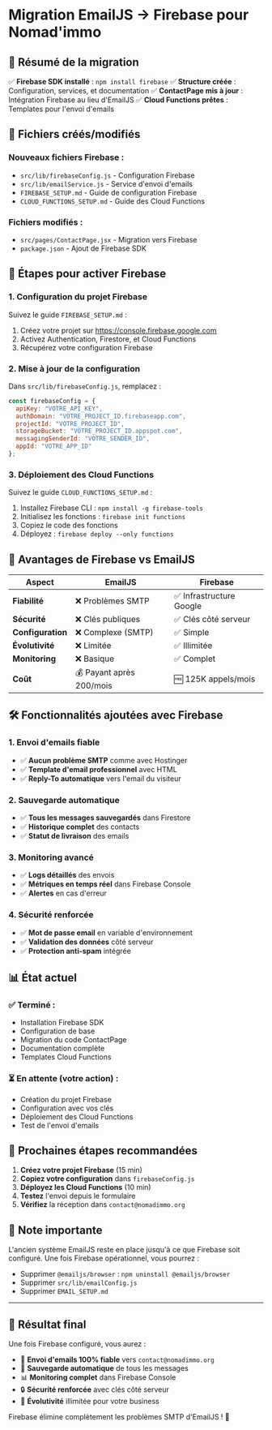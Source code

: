 # Migration EmailJS → Firebase pour Nomad'immo

## 🎯 Résumé de la migration

✅ **Firebase SDK installé** : `npm install firebase`
✅ **Structure créée** : Configuration, services, et documentation
✅ **ContactPage mis à jour** : Intégration Firebase au lieu d'EmailJS
✅ **Cloud Functions prêtes** : Templates pour l'envoi d'emails

## 📁 Fichiers créés/modifiés

### Nouveaux fichiers Firebase :
- `src/lib/firebaseConfig.js` - Configuration Firebase
- `src/lib/emailService.js` - Service d'envoi d'emails
- `FIREBASE_SETUP.md` - Guide de configuration Firebase
- `CLOUD_FUNCTIONS_SETUP.md` - Guide des Cloud Functions

### Fichiers modifiés :
- `src/pages/ContactPage.jsx` - Migration vers Firebase
- `package.json` - Ajout de Firebase SDK

## 🚀 Étapes pour activer Firebase

### 1. Configuration du projet Firebase
Suivez le guide `FIREBASE_SETUP.md` :
1. Créez votre projet sur https://console.firebase.google.com
2. Activez Authentication, Firestore, et Cloud Functions
3. Récupérez votre configuration Firebase

### 2. Mise à jour de la configuration
Dans `src/lib/firebaseConfig.js`, remplacez :
```javascript
const firebaseConfig = {
  apiKey: "VOTRE_API_KEY",
  authDomain: "VOTRE_PROJECT_ID.firebaseapp.com",
  projectId: "VOTRE_PROJECT_ID",
  storageBucket: "VOTRE_PROJECT_ID.appspot.com",
  messagingSenderId: "VOTRE_SENDER_ID",
  appId: "VOTRE_APP_ID"
};
```

### 3. Déploiement des Cloud Functions
Suivez le guide `CLOUD_FUNCTIONS_SETUP.md` :
1. Installez Firebase CLI : `npm install -g firebase-tools`
2. Initialisez les fonctions : `firebase init functions`
3. Copiez le code des fonctions
4. Déployez : `firebase deploy --only functions`

## 🔄 Avantages de Firebase vs EmailJS

| Aspect | EmailJS | Firebase |
|--------|---------|----------|
| **Fiabilité** | ❌ Problèmes SMTP | ✅ Infrastructure Google |
| **Sécurité** | ❌ Clés publiques | ✅ Clés côté serveur |
| **Configuration** | ❌ Complexe (SMTP) | ✅ Simple |
| **Évolutivité** | ❌ Limitée | ✅ Illimitée |
| **Monitoring** | ❌ Basique | ✅ Complet |
| **Coût** | 💰 Payant après 200/mois | 🆓 125K appels/mois |

## 🛠 Fonctionnalités ajoutées avec Firebase

### 1. Envoi d'emails fiable
- ✅ **Aucun problème SMTP** comme avec Hostinger
- ✅ **Template d'email professionnel** avec HTML
- ✅ **Reply-To automatique** vers l'email du visiteur

### 2. Sauvegarde automatique
- ✅ **Tous les messages sauvegardés** dans Firestore
- ✅ **Historique complet** des contacts
- ✅ **Statut de livraison** des emails

### 3. Monitoring avancé
- ✅ **Logs détaillés** des envois
- ✅ **Métriques en temps réel** dans Firebase Console
- ✅ **Alertes** en cas d'erreur

### 4. Sécurité renforcée
- ✅ **Mot de passe email** en variable d'environnement
- ✅ **Validation des données** côté serveur
- ✅ **Protection anti-spam** intégrée

## 📊 État actuel

### ✅ Terminé :
- Installation Firebase SDK
- Configuration de base
- Migration du code ContactPage
- Documentation complète
- Templates Cloud Functions

### ⏳ En attente (votre action) :
- Création du projet Firebase
- Configuration avec vos clés
- Déploiement des Cloud Functions
- Test de l'envoi d'emails

## 🎯 Prochaines étapes recommandées

1. **Créez votre projet Firebase** (15 min)
2. **Copiez votre configuration** dans `firebaseConfig.js`
3. **Déployez les Cloud Functions** (10 min)
4. **Testez** l'envoi depuis le formulaire
5. **Vérifiez** la réception dans `contact@nomadimmo.org`

## 🚨 Note importante

L'ancien système EmailJS reste en place jusqu'à ce que Firebase soit configuré. Une fois Firebase opérationnel, vous pourrez :
- Supprimer `@emailjs/browser` : `npm uninstall @emailjs/browser`
- Supprimer `src/lib/emailConfig.js`
- Supprimer `EMAIL_SETUP.md`

---

## 🎉 Résultat final

Une fois Firebase configuré, vous aurez :
- 📧 **Envoi d'emails 100% fiable** vers `contact@nomadimmo.org`
- 💾 **Sauvegarde automatique** de tous les messages
- 📊 **Monitoring complet** dans Firebase Console
- 🔒 **Sécurité renforcée** avec clés côté serveur
- 🚀 **Évolutivité** illimitée pour votre business

Firebase élimine complètement les problèmes SMTP d'EmailJS ! 🎯